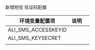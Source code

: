 ###


新增短信 验证码配置

| 环境变量配置项             | 说明  |     |
|---------------------|-----|-----|
| ALI_SMS_ACCESSKEYID |     |     |
| ALI_SMS_KEYSECRET   |     |     |
|                     |     |     |
  
